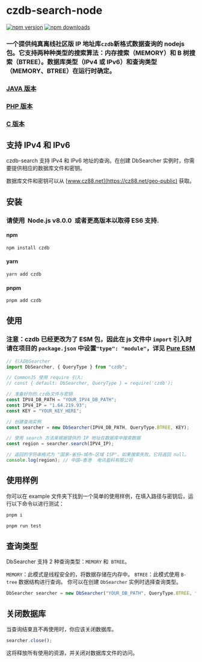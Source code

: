 # czdb-search-node

[![npm version][npm-version-src]][npm-version-href]
[![npm downloads][npm-downloads-src]][npm-downloads-href]

### 一个提供纯真离线社区版 IP 地址库`czdb`新格式数据查询的 nodejs 包。它支持两种种类型的搜索算法：内存搜索（MEMORY）和 B 树搜索（BTREE）。数据库类型（IPv4 或 IPv6）和查询类型（MEMORY、BTREE）在运行时确定。

### [JAVA 版本](https://github.com/tagphi/czdb-search-java)

### [PHP 版本](https://github.com/tagphi/czdb_searcher_php)

### [C 版本](https://github.com/tagphi/czdb-search-c)

## 支持 IPv4 和 IPv6

czdb-search 支持 IPv4 和 IPv6 地址的查询。在创建 DbSearcher 实例时，你需要提供相应的数据库文件和密钥。

数据库文件和密钥可以从 [www.cz88.net](https://cz88.net/geo-public) 获取。

## 安装

### 请使用  **Node.js v8.0.0**  或者更高版本以取得 ES6 支持.

#### npm

```bash
npm install czdb
```

#### yarn

```bash
yarn add czdb
```

#### pnpm

```bash
pnpm add czdb
```

## 使用

### 注意：czdb 已经更改为了 ESM 包，因此在 js 文件中 `import` 引入时请在项目的 `package.json` 中设置`"type": "module"`，详见 [Pure ESM](https://gist.github.com/sindresorhus/a39789f98801d908bbc7ff3ecc99d99c)

```typescript
// 引入DbSearcher
import DbSearcher, { QueryType } from "czdb";

// CommonJS 使用 require 引入:
// const { default: DbSearcher, QueryType } = require('czdb');

// 准备好你的.czdb文件与密钥
const IPV4_DB_PATH = "YOUR_IPV4_DB_PATH";
const IPV4_IP = "1.64.219.93";
const KEY = "YOUR_KEY_HERE";

// 创建查询实例
const searcher = new DbSearcher(IPV4_DB_PATH, QueryType.BTREE, KEY);

// 使用 search 方法来根据提供的 IP 地址在数据库中搜索数据
const region = searcher.search(IPV4_IP);

// 返回的字符串格式为 "国家–省份–城市–区域 ISP"。如果搜索失败，它将返回 null。
console.log(region); // 中国–香港  电讯盈科有限公司
```

## 使用样例

你可以在 example 文件夹下找到一个简单的使用样例，在填入路径与密钥后，运行以下命令以进行测试：

```bash
pnpm i

pnpm run test
```

## 查询类型

DbSearcher 支持 2 种查询类型：`MEMORY` 和` BTREE`。

`MEMORY`：此模式是线程安全的，将数据存储在内存中。
`BTREE`：此模式使用 `B-tree` 数据结构进行查询。
你可以在创建 `DbSearcher` 实例时选择查询类型。

```typescript
DbSearcher searcher = new DbSearcher("YOUR_DB_PATH", QueryType.BTREE, "YOUR_KEY");
```

## 关闭数据库

当查询结束且不再使用时，你应该关闭数据库。

```typescript
searcher.close();
```

这将释放所有使用的资源，并关闭对数据库文件的访问。

[npm-version-src]: https://img.shields.io/npm/v/czdb?style=flat-square
[npm-version-href]: https://npmjs.com/package/czdb
[npm-downloads-src]: https://img.shields.io/npm/dm/czdb?style=flat-square
[npm-downloads-href]: https://npmjs.com/package/czdb

